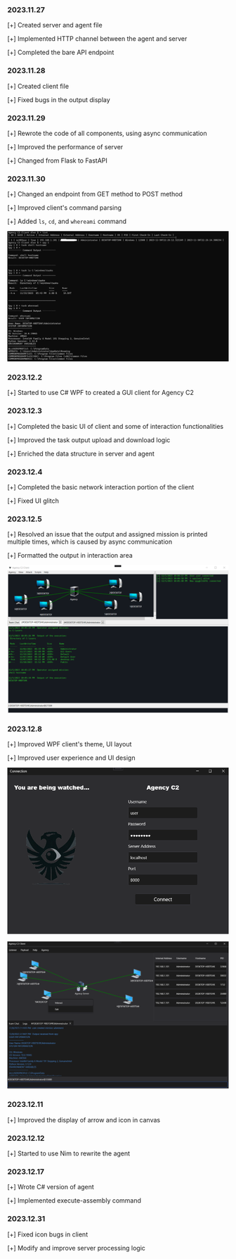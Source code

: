 ### 2023.11.27
[+] Created server and agent file

[+] Implemented HTTP channel between the agent and server

[+] Completed the bare API endpoint

### 2023.11.28
[+] Created client file

[+] Fixed bugs in the output display

### 2023.11.29
[+] Rewrote the code of all components, using async communication

[+] Improved the performance of server

[+] Changed from Flask to FastAPI

### 2023.11.30
[+] Changed an endpoint from GET method to POST method

[+] Improved client's command parsing

[+] Added `ls`, `cd`, and `whereami` command

![image](/screenshot/agency.jpg)

### 2023.12.2
[+] Started to use C# WPF to created a GUI client for Agency C2

### 2023.12.3
[+] Completed the basic UI of client and some of interaction functionalities

[+] Improved the task output upload and download logic

[+] Enriched the data structure in server and agent


### 2023.12.4
[+] Completed the basic network interaction portion of the client

[+] Fixed UI glitch


### 2023.12.5
[+] Resolved an issue that the output and assigned mission is printed multiple times, which is caused by async communication

[+] Formatted the output in interaction area

![image](/screenshot/12.5.update.png)


### 2023.12.8
[+] Improved WPF client's theme, UI layout

[+] Improved user experience and UI design

![image](/screenshot/wpfgui1.png)

![image](/screenshot/wpfgui2.png)

### 2023.12.11
[+] Improved the display of arrow and icon in canvas


### 2023.12.12
[+] Started to use Nim to rewrite the agent

### 2023.12.17
[+] Wrote C# version of agent

[+] Implemented execute-assembly command

### 2023.12.31
[+] Fixed icon bugs in client

[+] Modify and improve server processing logic


